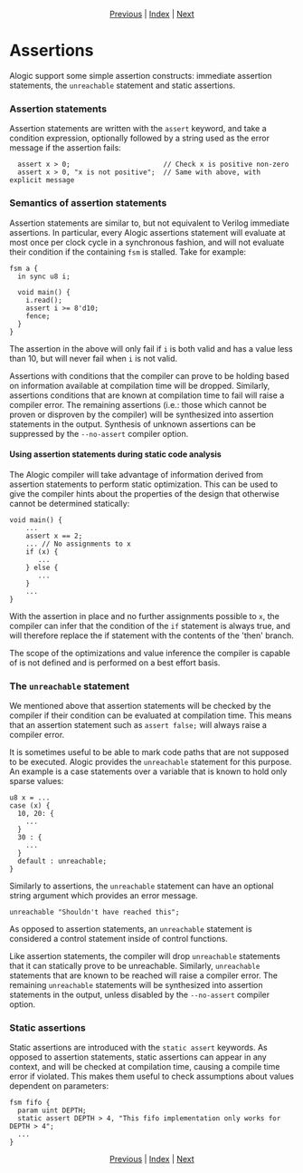 <p align="center">
<a href="srams.md">Previous</a> |
<a href="index.md">Index</a> |
<a href="builtins.md">Next</a>
</p>

# Assertions

Alogic support some simple assertion constructs: immediate assertion
statements, the `unreachable` statement and static assertions.

### Assertion statements

Assertion statements are written with the `assert` keyword, and take a
condition expression, optionally followed by a string used as the error message
if the assertion fails:

```
  assert x > 0;                       // Check x is positive non-zero
  assert x > 0, "x is not positive";  // Same with above, with explicit message
```

### Semantics of assertion statements

Assertion statements are similar to, but not equivalent to Verilog immediate
assertions. In particular, every Alogic assertions statement will evaluate at
most once per clock cycle in a synchronous fashion, and will not evaluate their
condition if the containing `fsm` is stalled. Take for example:

```
fsm a {
  in sync u8 i;

  void main() {
    i.read();
    assert i >= 8'd10;
    fence;
  }
}
```

The assertion in the above will only fail if `i` is both valid and has a value
less than 10, but will never fail when `i` is not valid.

Assertions with conditions that the compiler can prove to be holding based on
information available at compilation time will be dropped. Similarly,
assertions conditions that are known at compilation time to fail will raise a
compiler error. The remaining assertions (i.e.: those which cannot be proven or
disproven by the compiler) will be synthesized into assertion statements in the
output. Synthesis of unknown assertions can be suppressed by the `--no-assert`
compiler option.

#### Using assertion statements during static code analysis

The Alogic compiler will take advantage of information derived from assertion
statements to perform static optimization.  This can be used to give the
compiler hints about the properties of the design that otherwise cannot be
determined statically:

```
void main() {
    ...
    assert x == 2;
    ... // No assignments to x
    if (x) {
       ...
    } else {
       ...
    }
    ...
}
```

With the assertion in place and no further assignments possible to `x`, the
compiler can infer that the condition of the `if` statement is always true, and
will therefore replace the if statement with the contents of the 'then' branch.

The scope of the optimizations and value inference the compiler is capable of
is not defined and is performed on a best effort basis.

### The `unreachable` statement

We mentioned above that assertion statements will be checked by the compiler if
their condition can be evaluated at compilation time. This means that an
assertion statement such as `assert false;` will always raise a compiler error.

It is sometimes useful to be able to mark code paths that are not supposed to
be executed. Alogic provides the `unreachable` statement for this purpose. An
example is a case statements over a variable that is known to hold only sparse
values:

```
u8 x = ...
case (x) {
  10, 20: {
    ...
  }
  30 : {
    ...
  }
  default : unreachable;
}
```

Similarly to assertions, the `unreachable` statement can have an optional
string argument which provides an error message.

```
unreachable "Shouldn't have reached this";
```

As opposed to assertion statements, an `unreachable` statement is considered a
control statement inside of control functions.

Like assertion statements, the compiler will drop `unreachable` statements that
it can statically prove to be unreachable. Similarly, `unreachable` statements
that are known to be reached will raise a compiler error. The remaining
`unreachable` statements will be synthesized into assertion statements in the
output, unless disabled by the `--no-assert` compiler option.

### Static assertions

Static assertions are introduced with the `static assert` keywords. As opposed
to assertion statements, static assertions can appear in any context, and will
be checked at compilation time, causing a compile time error if violated.  This
makes them useful to check assumptions about values dependent on parameters:

```
fsm fifo {
  param uint DEPTH;
  static assert DEPTH > 4, "This fifo implementation only works for DEPTH > 4";
  ...
}
```

<p align="center">
<a href="srams.md">Previous</a> |
<a href="index.md">Index</a> |
<a href="builtins.md">Next</a>
</p>
